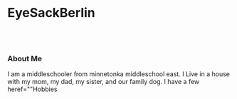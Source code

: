 
<iDOCTYPEhtml>
  <html>
    <head>
     <meta charser="utf-8">
     <title>The Profile of EyeSackBerlin</title>
    </head>
    <body>
    <br>
    <h1>EyeSackBerlin</h1>
    <br>
    <br>
    <h3>About Me</h3>
    <p>I am a middleschooler from minnetonka middleschool east.
    I Live in a house with my mom, my dad, my sister, and our family dog. I have a few <a> heref=""Hobbies</a></p>
    
    
   
